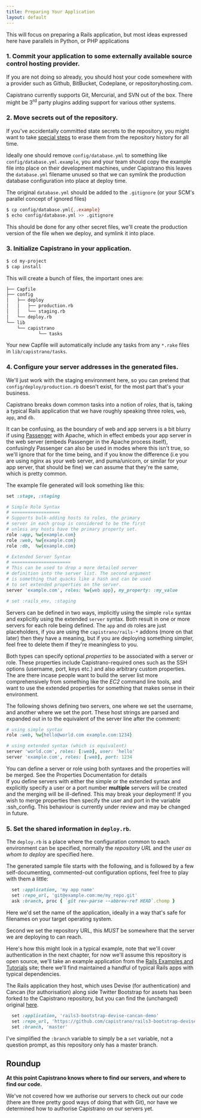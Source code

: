 ```yaml
---
title: Preparing Your Application
layout: default
---
```


<div class="alert-box radius">
  This will focus on preparing a Rails application, but most ideas expressed
  here have parallels in Python, or PHP applications
</div>

### 1. Commit your application to some externally available source control hosting provider.

If you are not doing so already, you should host your code somewhere with a
provider such as Github, BitBucket, Codeplane, or repositoryhosting.com.

Capistrano currently supports Git, Mercurial, and SVN out of the box.
There might be 3<sup>rd</sup> party plugins adding support for various other systems.

### 2. Move secrets out of the repository.

<div class="alert-box alert">
If you've accidentally committed state secrets to the repository, you might
want to take
<a href="https://help.github.com/articles/remove-sensitive-data">special steps</a>
to erase them from the repository history for all time.
</div>

Ideally one should remove `config/database.yml` to something like
`config/database.yml.example`, you and your team should copy the example file
into place on their development machines, under Capistrano this leaves the
`database.yml` filename unused so that we can symlink the production database
configuration into place at deploy time.

The original `database.yml` should be added to the `.gitignore` (or your SCM's
parallel concept of ignored files)

```bash 
$ cp config/database.yml{,.example}
$ echo config/database.yml >> .gitignore
```

This should be done for any other secret files, we'll create the production
version of the file when we deploy, and symlink it into place.

### 3. Initialize Capistrano in your application.

```bash
$ cd my-project
$ cap install
```

This will create a bunch of files, the important ones are:

```bash
├── Capfile
├── config
│   ├── deploy
│   │   ├── production.rb
│   │   └── staging.rb
│   └── deploy.rb
└── lib
    └── capistrano
            └── tasks
```

Your new Capfile will automatically include any tasks from any `*.rake` files
in `lib/capistrano/tasks`.


### 4. Configure your server addresses in the generated files.

We'll just work with the staging environment here, so you can pretend that
`config/deploy/production.rb` doesn't exist, for the most part that's your
business.

Capistrano breaks down common tasks into a notion of *roles*, that is, taking
a typical Rails application that we have roughly speaking three roles, `web`,
`app`, and `db`.

It can be confusing, as the boundary of web and app servers is a bit blurry if
using [Passenger]() with Apache, which in effect embeds your app server in the
web server (embeds Passenger in the Apache process itself), confusingly
Passenger can also be used in modes where this isn't true, so we'll ignore
that for the time being, and if you know the difference (i.e you are using
nginx as your web server, and puma/unicorn, or similar for your app server,
that should be fine) we can assume that they're the same, which is pretty
common.

The example file generated will look something like this:

```ruby
set :stage, :staging

# Simple Role Syntax
# ==================
# Supports bulk-adding hosts to roles, the primary
# server in each group is considered to be the first
# unless any hosts have the primary property set.
role :app, %w{example.com}
role :web, %w{example.com}
role :db,  %w{example.com}

# Extended Server Syntax
# ======================
# This can be used to drop a more detailed server
# definition into the server list. The second argument
# is something that quacks like a hash and can be used
# to set extended properties on the server.
server 'example.com', roles: %w{web app}, my_property: :my_value

# set :rails_env, :staging
```

Servers can be defined in two ways, implicitly using the simple `role` syntax and
explicitly using the extended `server` syntax.  Both result in one or more servers for
each role being defined. The `app` and `db` roles are just placeholders, if you are using
the `capistrano/rails-*` addons (more on that later) then they have a meaning, but if you
are deploying something simpler, feel free to delete them if they're meaningless to you.

Both types can specify optional _properties_ to be associated with a server or role. These
properties include Capistrano-required ones such as the SSH options (username, port, keys
etc.) and also arbitrary custom properties.  The are there incase people want to build the
server list more comprehensively from something like the *EC2* command line tools, and
want to use the extended properties for something that makes sense in their environment.

The following shows defining two servers, one where we set the
username, and another where we set the port.  These host strings are parsed and expanded
out in to the equivalent of the server line after the comment:

```ruby
# using simple syntax
role :web, %w{hello@world.com example.com:1234}

# using extended syntax (which is equivalent)
server 'world.com', roles: [:web], user: 'hello'
server 'example.com', roles: [:web], port: 1234
```

<div class="alert-box radius"> You can define a server or role using both syntaxes and the
properties will be merged. See the Properties Documentation for details
</div>

<div class="alert-box alert"> If you define servers with either the simple or the extended
syntax and explicitly specify a user or a port number <b>multiple</b> servers will be created
and the merging will be ill-defined. This may break your deployment! If you wish to merge
properties then specify the user and port in the variable :ssh_config. This behaviour is
currently under review and may be changed in future.
</div>

### 5. Set the shared information in `deploy.rb`.

The `deploy.rb` is a place where the configuration common to each environment
can be specified, normally the *repository URL* and the *user as whom to
deploy* are specified here.

The generated sample file starts with the following, and is followed by a few
self-documenting, commented-out configuration options, feel free to play with
them a little:

```ruby
  set :application, 'my app name'
  set :repo_url, 'git@example.com:me/my_repo.git'
  ask :branch, proc { `git rev-parse --abbrev-ref HEAD`.chomp }
```

Here we'd set the name of the application, ideally in a way that's safe for
filenames on your target operating system.

Second we set the repository URL, this *MUST* be somewhere that the server we
are deploying to can reach.

Here's how this might look in a typical example, note that we'll cover
authentication in the next chapter, for now we'll assume this repository is
open source, we'll take an example application from the [Rails Examples and
Tutorials](http://railsapps.github.io/) site; there we'll find maintained a
handful of typical Rails apps with typical dependencies.

The Rails application they host, which uses Devise (for authentication) and
Cancan (for authorisation) along side Twitter Bootstrap for assets has been
forked to the Capistrano repository, but you can find the (unchanged) original
[here](https://github.com/RailsApps/rails3-bootstrap-devise-cancan).

```ruby
  set :application, 'rails3-bootstrap-devise-cancan-demo'
  set :repo_url, 'https://github.com/capistrano/rails3-bootstrap-devise-cancan'
  set :branch, 'master'
```

I've simplified the `:branch` variable to simply be a `set` variable, not a
question prompt, as this repository only has a master branch.

## Roundup

**At this point Capistrano knows where to find our servers, and where to find
our code.**

We've not covered how we authorise our servers to check out our code (there
are three pretty good ways of doing that with Git), nor have we determined how
to authorise Capistrano on our servers yet.
